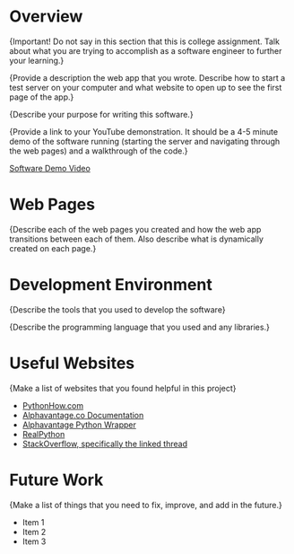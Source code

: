 # Overview

{Important!  Do not say in this section that this is college assignment.  Talk about what you are trying to accomplish as a software engineer to further your learning.}

{Provide a description the web app that you wrote. Describe how to start a test server on your computer and what website to open up to see the first page of the app.}

{Describe your purpose for writing this software.}

{Provide a link to your YouTube demonstration.  It should be a 4-5 minute demo of the software running (starting the server and navigating through the web pages) and a walkthrough of the code.}

[Software Demo Video](http://youtube.link.goes.here)

# Web Pages

{Describe each of the web pages you created and how the web app transitions between each of them.  Also describe what is dynamically created on each page.}

# Development Environment

{Describe the tools that you used to develop the software}

{Describe the programming language that you used and any libraries.}

# Useful Websites

{Make a list of websites that you found helpful in this project}
* [PythonHow.com](https://pythonhow.com/python-tutorial/pandas/Accessing-pandas-dataframe-columns-rows-and-cells/)
* [Alphavantage.co Documentation](https://www.alphavantage.co/documentation/)
* [Alphavantage Python Wrapper](https://github.com/RomelTorres/alpha_vantage)
* [RealPython](https://realpython.com/python-api/)
* [StackOverflow, specifically the linked thread](https://stackoverflow.com/questions/25028895/very-simple-user-input-in-django)

# Future Work

{Make a list of things that you need to fix, improve, and add in the future.}
* Item 1
* Item 2
* Item 3